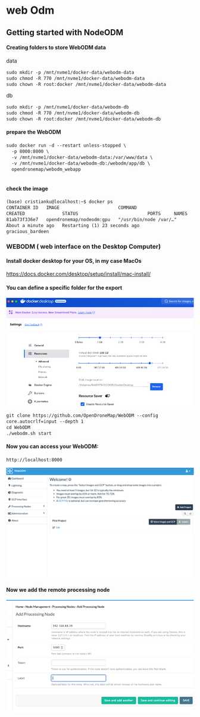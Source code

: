 # web Odm
## Getting started with NodeODM

#### Creating folders to store WebODM data
data
```commandline
sudo mkdir -p /mnt/nvme1/docker-data/webodm-data
sudo chmod -R 770 /mnt/nvme1/docker-data/webodm-data
sudo chown -R root:docker /mnt/nvme1/docker-data/webodm-data
```

db
```commandline
sudo mkdir -p /mnt/nvme1/docker-data/webodm-db
sudo chmod -R 770 /mnt/nvme1/docker-data/webodm-db
sudo chown -R root:docker /mnt/nvme1/docker-data/webodm-db
```

#### prepare the WebODM    
```commandline
sudo docker run -d --restart unless-stopped \
  -p 8000:8000 \
  -v /mnt/nvme1/docker-data/webodm-data:/var/www/data \
  -v /mnt/nvme1/docker-data/webodm-db:/webodm/app/db \
  opendronemap/webodm_webapp


```
####

#### check the image
```
(base) cristianku@localhost:~$ docker ps
CONTAINER ID   IMAGE                      COMMAND                  CREATED              STATUS                          PORTS     NAMES
81ab73f336e7   opendronemap/nodeodm:gpu   "/usr/bin/node /var/…"   About a minute ago   Restarting (1) 23 seconds ago             gracious_bardeen
```

### WEBODM ( web interface on the Desktop Computer)
#### Install docker desktop for your OS, in my case MacOs
https://docs.docker.com/desktop/setup/install/mac-install/

#### You can define a specific folder for the export
![images/dockerdesktop1.png](images/dockerdesktop1.png)


```commandline
git clone https://github.com/OpenDroneMap/WebODM --config core.autocrlf=input --depth 1
cd WebODM
./webodm.sh start
```

#### Now you can access your WebODM:
```commandline
http://localhost:8000

```
![images/webodm_web.png](images/webodm_web.png)

#### Now we add the remote processing node

![images/processingnode.png](images/processingnode.png)